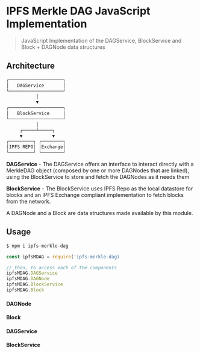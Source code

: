 IPFS Merkle DAG JavaScript Implementation
=========================================

> JavaScript Implementation of the DAGService, BlockService and Block + DAGNode data structures

## Architecture

```markdown
┌────────────────────┐
│   DAGService       │
└────────────────────┘
           │
           ▼
┌────────────────────┐
│   BlockService     │
└────────────────────┘
           │
     ┌─────┴─────┐
     ▼           ▼
┌─────────┐ ┌────────┐
│IPFS REPO│ │Exchange│
└─────────┘ └────────┘
```

**DAGService** - The DAGService offers an interface to interact directly with a MerkleDAG object (composed by one or more DAGNodes that are linked), using the BlockService to store and fetch the DAGNodes as it needs them

**BlockService** - The BlockService uses IPFS Repo as the local datastore for blocks and an IPFS Exchange compliant implementation to fetch blocks from the network.

A DAGNode and a Block are data structures made available by this module.

## Usage

```bash
$ npm i ipfs-merkle-dag
```

```javascript
const ipfsMDAG = require('ipfs-merkle-dag)

// then, to access each of the components
ipfsMDAG.DAGService
ipfsMDAG.DAGNode
ipfsMDAG.BlockService
ipfsMDAG.Block
```
#### DAGNode

#### Block

#### DAGService

#### BlockService
